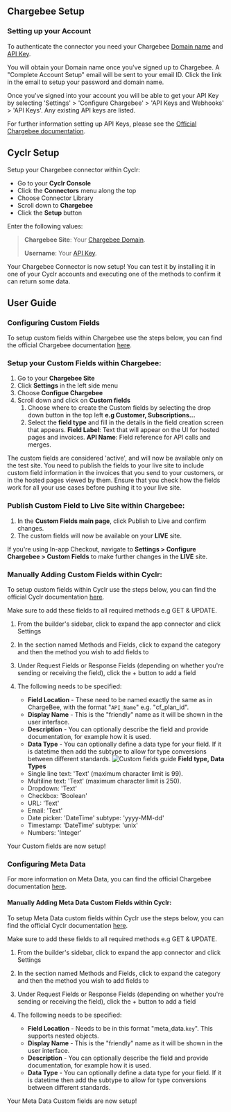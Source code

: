 
## Chargebee Setup

### Setting up your Account

To authenticate the connector you need your Chargebee [Domain name](https://www.chargebee.com/docs/2.0/sites-intro.html) and [API Key](https://www.chargebee.com/docs/2.0/api_keys.html).

You will obtain your Domain name once you've signed up to Chargebee. A "Complete Account Setup" email will be sent to your email ID. Click the link in the email to setup your password and domain name.

Once you've signed into your account you will be able to get your API Key by selecting 'Settings' > 'Configure Chargebee' > 'API Keys and Webhooks' > 'API Keys'. Any existing API keys are listed.

For further information setting up API Keys, please see the [Official Chargebee documentation](https://www.chargebee.com/docs/2.0/api_keys.html).

## Cyclr Setup

Setup your Chargebee connector within Cyclr:

- Go to your **Cyclr Console**
- Click the **Connectors** menu along the top
- Choose Connector Library
- Scroll down to **Chargebee**
- Click the **Setup** button

Enter the following values:

> **Chargebee Site**: Your [Chargebee Domain](https://www.chargebee.com/docs/2.0/sites-intro.html).
>
> **Username**: Your [API Key](https://www.chargebee.com/docs/2.0/api_keys.html).

Your Chargebee Connector is now setup! You can test it by installing it in one of your Cyclr accounts and executing one of the methods to confirm it can return some data.

## User Guide

### Configuring Custom Fields

To setup custom fields within Chargebee use the steps below, you can find the official Chargebee documentation [here](https://www.chargebee.com/docs/2.0/custom_fields.html).

### Setup your Custom Fields within Chargebee:

1. Go to your **Chargebee Site**
2. Click **Settings** in the left side menu
3. Choose **Configue Chargebee**
4. Scroll down and click on **Custom fields**
   1. Choose where to create the Custom fields by selecting the drop down button in the top left **e.g Customer, Subscriptions...**
   2. Select the **field type** and fill in the details in the field creation screen that appears.
      **Field Label**: Text that will appear on the UI for hosted pages and invoices.
      **API Name**: Field reference for API calls and merges.

The custom fields are considered 'active', and will now be available only on the test site. You need to publish the fields to your live site to include custom field information in the invoices that you send to your customers, or in the hosted pages viewed by them. Ensure that you check how the fields work for all your use cases before pushing it to your live site.

### Publish Custom Field to Live Site within Chargebee:

1. In the **Custom Fields main page**, click Publish to Live and confirm changes.
2. The custom fields will now be available on your **LIVE** site.

If you're using In-app Checkout, navigate to **Settings > Configure Chargebee > Custom Fields** to make further changes in the **LIVE** site.

### Manually Adding Custom Fields within Cyclr:

To setup custom fields within Cyclr use the steps below, you can find the official Cyclr documentation [here](https://docs.cyclr.com/adding-custom-fields#example-field-locations).

Make sure to add these fields to all required methods e.g GET & UPDATE.

1. From the builder's sidebar, click to expand the app connector and click Settings

2. In the section named Methods and Fields, click to expand the category and then the method you wish to add fields to

3. Under Request Fields or Response Fields (depending on whether you're sending or receiving the field), click the + button to add a field

4. The following needs to be specified:
   - **Field Location** - These need to be named exactly the same as in ChargeBee, with the format "`API_Name`" e.g. "cf_plan_id".
   - **Display Name** - This is the "friendly" name as it will be shown in the user interface.
   - **Description** - You can optionally describe the field and provide documentation, for example how it is used.
   - **Data Type** - You can optionally define a data type for your field. If it is datetime then add the subtype to allow for type conversions between different standards.
   ![Custom fields guide](https://docs.cyclr.com/images/connector-custom-field.gif)
   **Field type, Data Types**
   - Single line text: 'Text' (maximum character limit is 99).
   - Multiline text: 'Text' (maximum character limit is 250).
   - Dropdown: 'Text'
   - Checkbox: 'Boolean'
   - URL: 'Text'
   - Email: 'Text'
   - Date picker: 'DateTime' subtype: 'yyyy-MM-dd'
   - Timestamp: 'DateTime' subtype: 'unix'
   - Numbers: 'Integer'

Your Custom fields are now setup!

### Configuring Meta Data

For more information on Meta Data, you can find the official Chargebee documentation [here](https://www.chargebee.com/docs/2.0/metadata.html).

#### Manually Adding Meta Data Custom Fields within Cyclr:

To setup Meta Data custom fields within Cyclr use the steps below, you can find the official Cyclr documentation [here](https://docs.cyclr.com/adding-custom-fields#example-field-locations).

Make sure to add these fields to all required methods e.g GET & UPDATE.

1. From the builder's sidebar, click to expand the app connector and click Settings

2. In the section named Methods and Fields, click to expand the category and then the method you wish to add fields to

3. Under Request Fields or Response Fields (depending on whether you're sending or receiving the field), click the + button to add a field

4. The following needs to be specified:

   - **Field Location** - Needs to be in this format "meta_data.`key`". This supports nested objects.
   - **Display Name** - This is the "friendly" name as it will be shown in the user interface.
   - **Description** - You can optionally describe the field and provide documentation, for example how it is used.
   - **Data Type** - You can optionally define a data type for your field. If it is datetime then add the subtype to allow for type conversions between different standards.

Your Meta Data Custom fields are now setup!
